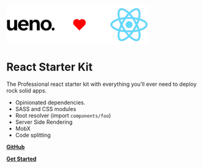 ![React Native](_ueno-loves-react.png)

# React Starter Kit

The Professional react starter kit with everything you'll ever need to deploy rock solid apps.

- Opinionated dependencies.
- SASS and CSS modules
- Root resolver (import `components/foo`)
- Server Side Rendering
- MobX
- Code splitting

**[GitHub](https://github.com/ueno-llc/starter-kit-universally)**

**[Get Started](/GETTING_STARTED.md)**
